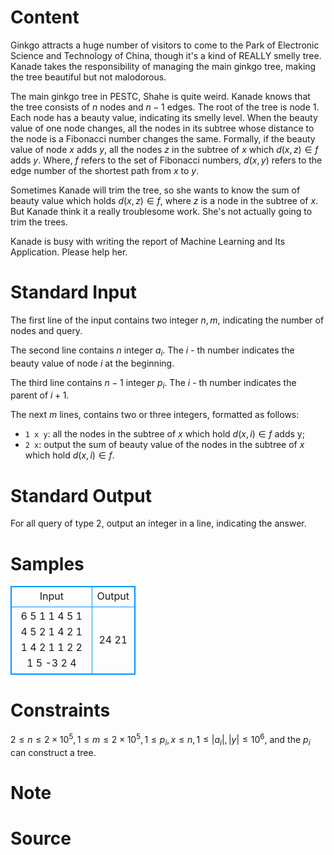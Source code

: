
# Content

Ginkgo attracts a huge number of visitors to come to the Park of Electronic Science and Technology of China, though it's a kind of REALLY smelly tree. Kanade takes the responsibility of managing the main ginkgo tree, making the tree beautiful but not malodorous.

The main ginkgo tree in PESTC, Shahe is quite weird. Kanade knows that the tree consists of $n$ nodes and $n-1$ edges. The root of the tree is node $1$. Each node has a beauty value, indicating its smelly level. When the beauty value of one node changes, all the nodes in its subtree whose  distance to the node is a Fibonacci number changes the same. Formally, if the beauty value of node $x$ adds $y$, all the nodes $z$ in the subtree of $x$ which $d(x,z)\in f$ adds $y$. Where, $f$ refers to the set of Fibonacci numbers, $d(x,y)$ refers to the edge number of the shortest path from $x$ to $y$.

Sometimes Kanade will trim the tree, so she wants to know the sum of beauty value which holds $d(x,z)\in f$, where $z$ is a node in the subtree of $x$. But Kanade think it a really troublesome work. She's not actually going to trim the trees.

Kanade is busy with writing the report of Machine Learning and Its Application. Please help her.

# Standard Input

The first line of the input contains two integer $n,m$, indicating the number of nodes and query.

The second line contains $n$ integer $a_i$. The $i$ - th number indicates the beauty value of node $i$ at the beginning.

The third line contains $n-1$ integer $p_i$. The $i$ - th number indicates the parent of $i+1$.

The next $m$ lines, contains two or three integers, formatted as follows:

- $\texttt{1 x y}$: all the nodes in the subtree of $x$ which hold $d(x,i)\in f$ adds y;
- $\texttt{2 x}$: output the sum of beauty value of the nodes in the subtree of $x$ which hold $d(x,i)\in f$.

# Standard Output

For all query of type $2$, output an integer in a line, indicating the answer.

# Samples

<style>
        table,table tr th, table tr td { border:1px solid #0094ff; }
        table { width: 200px; min-height: 25px; line-height: 25px; text-align: center; border-collapse: collapse;}   
    </style>
<table>
	<tr>
		<td>Input</td>
		<td>Output</td>
	</tr>
<tr><td>6 5
1 1 4 5 1 4
5 2 1 4 2
1 1 4
2 1
1 2 2
1 5 -3
2 4</td><td>24
21</td></tr></table>


# Constraints

$2\le n\le 2\times 10^5,1\le m\le 2\times 10^5, 1\le p_i,x\le n,1\le |a_i|,|y|\le 10^6$, and the $p_i$ can construct a tree.

# Note



# Source


